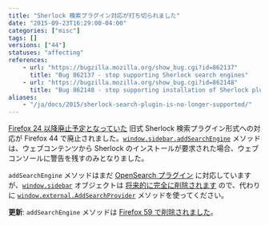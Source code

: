 ```yaml
---
title: "Sherlock 検索プラグイン対応が打ち切られました"
date: "2015-09-23T16:29:00-04:00"
categories: ["misc"]
tags: []
versions: ["44"]
statuses: "affecting"
references:
    - url: "https://bugzilla.mozilla.org/show_bug.cgi?id=862137"
      title: "Bug 862137 - stop supporting Sherlock search engines"
    - url: "https://bugzilla.mozilla.org/show_bug.cgi?id=862148"
      title: "Bug 862148 - stop supporting installation of Sherlock plugins from the web"
aliases:
    - "/ja/docs/2015/sherlock-search-plugin-is-no-longer-supported/"
---
```

[Firefox 24 以降廃止予定となっていた](https://www.fxsitecompat.dev/ja/docs/2013/support-for-sherlock-search-plug-ins-has-been-deprecated/) 旧式 Sherlock 検索プラグイン形式への対応が Firefox 44 で廃止されました。[`window.sidebar.addSearchEngine`](https://developer.mozilla.org/docs/Web/API/Window/sidebar/Adding_search_engines_from_Web_pages#Installing_Sherlock_plugins) メソッドは、ウェブコンテンツから Sherlock のインストールが要求された場合、ウェブコンソールに警告を残すのみとなりました。

`addSearchEngine` メソッドはまだ [OpenSearch プラグイン](https://developer.mozilla.org/docs/Web/OpenSearch) に対応していますが、[`window.sidebar`](https://developer.mozilla.org/docs/Web/API/Window/sidebar) オブジェクトは [将来的に完全に削除されます](https://www.fxsitecompat.dev/ja/docs/2015/window-sidebar-will-be-removed/) ので、代わりに [`window.external.AddSearchProvider`](https://developer.mozilla.org/docs/Web/API/Window/sidebar/Adding_search_engines_from_Web_pages#Installing_OpenSearch_plugins) メソッドを使ってください。

**更新**: `addSearchEngine` メソッドは [Firefox 59 で削除されました](https://www.fxsitecompat.dev/ja/docs/2018/window-sidebar-addsearchengine-has-been-removed/)。
